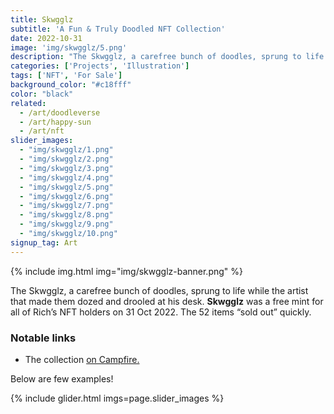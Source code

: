 ```yaml
---
title: Skwgglz
subtitle: 'A Fun & Truly Doodled NFT Collection'
date: 2022-10-31
image: 'img/skwgglz/5.png'
description: "The Skwgglz, a carefree bunch of doodles, sprung to life while the artist that made them dozed and drooled at his desk."
categories: ['Projects', 'Illustration']
tags: ['NFT', 'For Sale']
background_color: "#c18fff"
color: "black"
related:
  - /art/doodleverse
  - /art/happy-sun
  - /art/nft
slider_images:
  - "img/skwgglz/1.png"
  - "img/skwgglz/2.png"
  - "img/skwgglz/3.png"
  - "img/skwgglz/4.png"
  - "img/skwgglz/5.png"
  - "img/skwgglz/6.png"
  - "img/skwgglz/7.png"
  - "img/skwgglz/8.png"
  - "img/skwgglz/9.png"
  - "img/skwgglz/10.png"
signup_tag: Art
---
```

{% include img.html img="img/skwgglz-banner.png" %}

The Skwgglz, a carefree bunch of doodles, sprung to life while the artist that made them dozed and drooled at his desk. **Skwgglz** was a free mint for all of Rich’s NFT holders on 31 Oct 2022. The 52 items “sold out” quickly.

### Notable links
- The collection [on Campfire.](https://ttkb.me/skwgglz)

Below are few examples!

{% include glider.html imgs=page.slider_images %}
